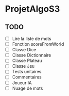 # ProjetAlgoS3

## TODO

- [ ] Lire la liste de mots
- [ ] Fonction scoreFromWorld
- [ ] Classe Dice
- [ ] Classe Dictionnaire
- [ ] Classe Plateau
- [ ] Classe Jeu
- [ ] Tests unitaires
- [ ] Commentaires
- [ ] Joueur IA
- [ ] Nuage de mots
